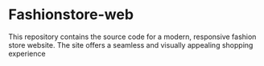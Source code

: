 # Fashionstore-web
This repository contains the source code for a modern, responsive fashion store website. The site offers a seamless and visually appealing shopping experience
